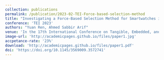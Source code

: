 ```yaml
---
collection: publications
permalink: /publication/2023-02-TEI-Force-based-selection-method
title: "Investigating a Force-Based Selection Method for Smartwatches in a 1D Fitts' Law Study and Two New Character-Level Keyboards"
conference: 'TEI 2023'
authors: "Yuan Ren, Ahmed Sabbir Arif"
venue: 'In the 17th International Conference on Tangible, Embedded, and Embodied Interaction (TEI 2023). ACM, New York, NY, USA, 10 pages.'
image-url: 'http://academicpages.github.io/files/paper1.jpg'
accpetance-rate: '23%'
download: 'http://academicpages.github.io/files/paper1.pdf'
doi: 'https://doi.org/10.1145/3569009.3572741'
---
```


<!-- ---
title: "Paper Title Number 1"
authors: "Yuan Ren, Ahmed Sabbir Arif"
collection: publications
permalink: /publication/2009-10-01-paper-title-number-1
excerpt: 'This paper is about the number 1. The number 2 is left for future work.'
date: 2009-10-01
venue: 'Journal 1'
paperurl: 'http://academicpages.github.io/files/paper1.pdf'
citation: 'Your Name, You. (2009). &quot;Paper Title Number 1.&quot; <i>Journal 1</i>. 1(1).'
---
This paper is about the number 1. The number 2 is left for future work.

[Download paper here](http://academicpages.github.io/files/paper1.pdf)

Recommended citation: Your Name, You. (2009). "Paper Title Number 1." <i>Journal 1</i>. 1(1). -->
